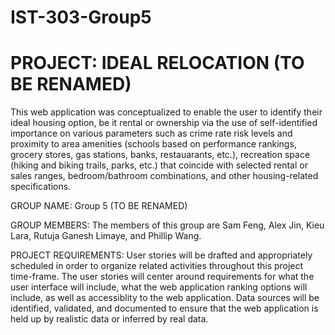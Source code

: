 # IST-303-Group5


# PROJECT: IDEAL RELOCATION (TO BE RENAMED)
This web application was conceptualized to enable the user to identify their ideal housing option, 
be it rental or ownership via the use of self-identified importance on various parameters such as
crime rate risk levels and proximity to area amenities (schools based on performance rankings, grocery stores,
gas stations, banks, restauarants, etc.), recreation space (hiking and biking trails, parks, etc.) that
coincide with selected rental or sales ranges, bedroom/bathroom combinations, and other housing-related 
specifications.

GROUP NAME: 
Group 5 (TO BE RENAMED)

GROUP MEMBERS: 
The members of this group are Sam Feng, Alex Jin, Kieu Lara, Rutuja Ganesh Limaye, and Phillip Wang.

PROJECT REQUIREMENTS:
User stories will be drafted and appropriately scheduled in order to organize related activities throughout
this project time-frame.  The user stories will center around requirements for what the user interface will 
include, what the web application ranking options will include, as well as accessiblity to the web application.
Data sources will be identified, validated, and documented to ensure that the web application is held up
by realistic data or inferred by real data.
